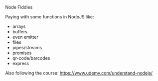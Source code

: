 Node Fiddles

Paying with some functions in NodeJS like:

* arrays
* buffers
* even emitter
* files
* pipes/streams
* promises
* qr-code/barcodes
* express

Also following the course: https://www.udemy.com/understand-nodejs/
